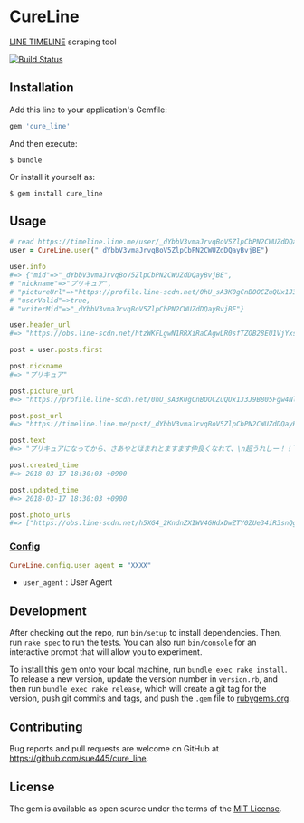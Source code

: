 # CureLine
[LINE TIMELINE](https://timeline.line.me/) scraping tool

[![Build Status](https://travis-ci.org/sue445/cure_line.svg?branch=master)](https://travis-ci.org/sue445/cure_line)

## Installation

Add this line to your application's Gemfile:

```ruby
gem 'cure_line'
```

And then execute:

    $ bundle

Or install it yourself as:

    $ gem install cure_line

## Usage

```ruby
# read https://timeline.line.me/user/_dYbbV3vmaJrvqBoV5ZlpCbPN2CWUZdDQayBvjBE
user = CureLine.user("_dYbbV3vmaJrvqBoV5ZlpCbPN2CWUZdDQayBvjBE")

user.info
#=> {"mid"=>"_dYbbV3vmaJrvqBoV5ZlpCbPN2CWUZdDQayBvjBE",
# "nickname"=>"プリキュア",
# "pictureUrl"=>"https://profile.line-scdn.net/0hU_sA3K0gCnBOOCZuQUx1J3J9BB05Fgw4Nl9BQmxsUEZjCU0jewlCFWo-UEk3CRhxdQtCQ20_VRBk",
# "userValid"=>true,
# "writerMid"=>"_dYbbV3vmaJrvqBoV5ZlpCbPN2CWUZdDQayBvjBE"}

user.header_url
#=> "https://obs.line-scdn.net/htzWKFLgwN1RRXiRaCAgwLR0sfTZOB28EU1VjYxs0IWYTAjkDUFViZhhgJjJHUmRR"

post = user.posts.first 

post.nickname
#=> "プリキュア"

post.picture_url
#=> "https://profile.line-scdn.net/0hU_sA3K0gCnBOOCZuQUx1J3J9BB05Fgw4Nl9BQmxsUEZjCU0jewlCFWo-UEk3CRhxdQtCQ20_VRBk"

post.post_url
#=> "https://timeline.line.me/post/_dYbbV3vmaJrvqBoV5ZlpCbPN2CWUZdDQayBvjBE/1152127900305060448"

post.text
#=> "プリキュアになってから、さあやとほまれとますます仲良くなれて、\n超うれしー！！＼(^o^)／\n今日はビューティーハリーで、お互いに洋服をコーディネイトし合ったんだ～。\n\nさあやは、大人っぽいデザインのスカートがめっちゃ似合ってた！\nう～ん、絵のモデルさんになれそうなくらい素敵！( *´艸｀)\n\nほまれはオシャレ上級者しか着こなせないような、最先端のオールインワンがぴったり！\n背が高くて、足が長い人はいいな～、うぅ……(T_T)\n\nはぐたんはくまさんの耳がついたフードをかぶって……。\nきゃ、きゃ、きゃわたん～～～～(・´з`・)\n拝みたくなる可愛さでした♡\n\nで……私は！？私は何が似合うかな！？\nえっ……ハリーおすすめのどデカイ虎の絵が描いてあるトレーナー！！？\nみんな、似合ってるって言ってくれるけど……お腹抱えて笑ってるじゃん！！ヽ(`Д´)ﾉﾌﾟﾝﾌﾟﾝ\n\nう～ん、でも言われてみれば、たしかに似合ってるような……。\nこれを着こなせるって、逆にすごいかも☆(^ε^)\nはぁ～、今日もいい一日でした！"

post.created_time
#=> 2018-03-17 18:30:03 +0900

post.updated_time
#=> 2018-03-17 18:30:03 +0900

post.photo_urls
#=> ["https://obs.line-scdn.net/h5XG4_2KndnZXIWV4GHdxDwZTY0ZUe34iR3snQghNNkNUfSx0Qy4lRF9PPERUeS8iQy9gFwtOYENTfg"]
```

### [Config](lib/cure_line/config.rb)
```ruby
CureLine.config.user_agent = "XXXX"
```

* `user_agent` : User Agent

## Development

After checking out the repo, run `bin/setup` to install dependencies. Then, run `rake spec` to run the tests. You can also run `bin/console` for an interactive prompt that will allow you to experiment.

To install this gem onto your local machine, run `bundle exec rake install`. To release a new version, update the version number in `version.rb`, and then run `bundle exec rake release`, which will create a git tag for the version, push git commits and tags, and push the `.gem` file to [rubygems.org](https://rubygems.org).

## Contributing

Bug reports and pull requests are welcome on GitHub at https://github.com/sue445/cure_line.

## License

The gem is available as open source under the terms of the [MIT License](https://opensource.org/licenses/MIT).
